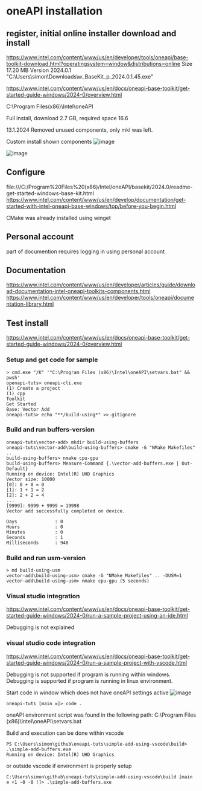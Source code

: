 # oneAPI installation

## register, initial online installer download and install
https://www.intel.com/content/www/us/en/developer/tools/oneapi/base-toolkit-download.html?operatingsystem=window&distributions=online
Size	17.20 MB
Version	2024.0.1
"C:\Users\simon\Downloads\w_BaseKit_p_2024.0.1.45.exe"

https://www.intel.com/content/www/us/en/docs/oneapi-base-toolkit/get-started-guide-windows/2024-0/overview.html

C:\Program Files(x86)\Intel\oneAPI

Full install, download 2.7 GB, required space 16.6

13.1.2024 Removed unused components, only mkl was left.

Custom install shown components
![image](https://github.com/simo-11/oneapi-tuts/assets/1210784/f062d97f-8e68-40c7-a9b6-de1646384ea8)

![image](https://github.com/simo-11/oneapi-tuts/assets/1210784/fa3379fe-124d-4962-9cee-a36b13ce9df9)

## Configure

file:///C:/Program%20Files%20(x86)/Intel/oneAPI/basekit/2024.0/readme-get-started-windows-base-kit.html
https://www.intel.com/content/www/us/en/develop/documentation/get-started-with-intel-oneapi-base-windows/top/before-you-begin.html

CMake was already installed using winget

## Personal account 
part of documention requires logging in using personal account

## Documentation
https://www.intel.com/content/www/us/en/developer/articles/guide/download-documentation-intel-oneapi-toolkits-components.html
https://www.intel.com/content/www/us/en/developer/tools/oneapi/documentation-library.html

## Test install
https://www.intel.com/content/www/us/en/docs/oneapi-base-toolkit/get-started-guide-windows/2024-0/overview.html

### Setup and get code for sample
```
> cmd.exe "/K" '"C:\Program Files (x86)\Intel\oneAPI\setvars.bat" && pwsh'
openapi-tuts> oneapi-cli.exe
(1) Create a project
(1) cpp
Toolkit
Get Started
Base: Vector Add
oneapi-tuts> echo "**/build-using*" >>.gitignore
```
### Build and run buffers-version
```
oneapi-tuts\vector-add> mkdir build-using-buffers
oneapi-tuts\vector-add\build-using-buffers> cmake -G "NMake Makefiles" ..
build-using-buffers> nmake cpu-gpu
build-using-buffers> Measure-Command {.\vector-add-buffers.exe | Out-Default}
Running on device: Intel(R) UHD Graphics
Vector size: 10000
[0]: 0 + 0 = 0
[1]: 1 + 1 = 2
[2]: 2 + 2 = 4
...
[9999]: 9999 + 9999 = 19998
Vector add successfully completed on device.

Days              : 0
Hours             : 0
Minutes           : 0
Seconds           : 1
Milliseconds      : 948

```
### Build and run usm-version
```
> md build-using-usm
vector-add\build-using-usm> cmake -G "NMake Makefiles" .. -DUSM=1
vector-add\build-using-usm> nmake cpu-gpu (5 seconds)
```

### Visual studio integration
https://www.intel.com/content/www/us/en/docs/oneapi-base-toolkit/get-started-guide-windows/2024-0/run-a-sample-project-using-an-ide.html

Debugging is not explained

### visual studio code integration
https://www.intel.com/content/www/us/en/docs/oneapi-base-toolkit/get-started-guide-windows/2024-0/run-a-sample-project-with-vscode.html

Debugging is not supported if program is running within windows.
Debugging is supported if program is running in linux environment.


Start code in window which does not have oneAPI settings active
![image](https://github.com/simo-11/oneapi-tuts/assets/1210784/534df4f8-424a-4c24-bd2c-416ee785c1c5)

```
oneapi-tuts [main ≡]> code .
```
oneAPI environment script was found in the following path: C:\Program Files (x86)\Intel\oneAPI\setvars.bat

Build and execution can be done within vscode
```
PS C:\Users\simon\github\oneapi-tuts\simple-add-using-vscode\build> .\simple-add-buffers.exe
Running on device: Intel(R) UHD Graphics
```
or outside vscode if environment is properly setup
```
C:\Users\simon\github\oneapi-tuts\simple-add-using-vscode\build [main ≡ +1 ~0 -0 !]> .\simple-add-buffers.exe
```



